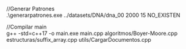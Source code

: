 
//Generar Patrones                 
.\generarpatrones.exe ../datasets/DNA/dna_00 2000 15 NO_EXISTEN

//Compilar main  
g++ -std=c++17 -o main.exe main.cpp algoritmos/Boyer-Moore.cpp estructuras/suffix_array.cpp utils/CargarDocumentos.cpp


